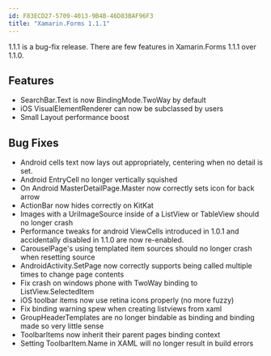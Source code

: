 ```yaml
---
id: F83ECD27-5709-4013-9B4B-46D83BAF96F3
title: "Xamarin.Forms 1.1.1"
---
```


1.1.1 is a bug-fix release. There are few features in Xamarin.Forms 1.1.1 over 1.1.0.

## Features

- SearchBar.Text is now BindingMode.TwoWay by default
- iOS VisualElementRenderer can now be subclassed by users
- Small Layout performance boost

## Bug Fixes

- Android cells text now lays out appropriately, centering when no detail is set.
- Android EntryCell no longer vertically squished
- On Android MasterDetailPage.Master now correctly sets icon for back arrow
- ActionBar now hides correctly on KitKat
- Images with a UriImageSource inside of a ListView or TableView should no longer crash
- Performance tweaks for android ViewCells introduced in 1.0.1 and accidentally disabled in 1.1.0 are now re-enabled.
- CarouselPage's using templated item sources should no longer crash when resetting source
- AndroidActivity.SetPage now correctly supports being called multiple times to change page contents
- Fix crash on windows phone with TwoWay binding to ListView.SelectedItem
- iOS toolbar items now use retina icons properly (no more fuzzy)
- Fix binding warning spew when creating listviews from xaml
- GroupHeaderTemplates are no longer bindable as binding and binding made so very little sense
- ToolbarItems now inherit their parent pages binding context
- Setting ToolbarItem.Name in XAML will no longer result in build errors

